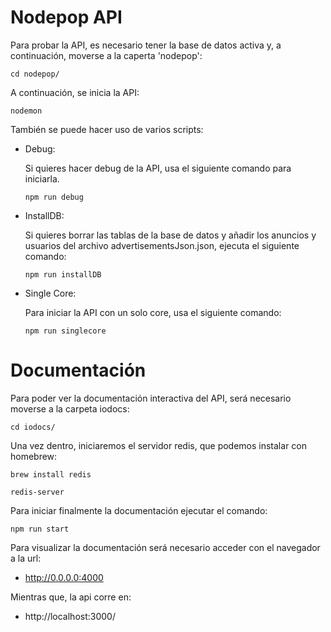 # Nodepop API

Para probar la API, es necesario tener la base de datos activa y, a continuación, moverse a la caperta 'nodepop':

```cd nodepop/```

A continuación, se inicia la API:

```nodemon```

También se puede hacer uso de varios scripts:

* Debug:

    Si quieres hacer debug de la API, usa el siguiente comando para iniciarla.

    ```npm run debug```

* InstallDB:

    Si quieres borrar las tablas de la base de datos y añadir los anuncios y usuarios del archivo advertisementsJson.json, ejecuta el siguiente comando:

    ```npm run installDB```

* Single Core:

    Para iniciar la API con un solo core, usa el siguiente comando:

    ```npm run singlecore```

# Documentación

Para poder ver la documentación interactiva del API, será necesario moverse a la carpeta iodocs:

```cd iodocs/```

Una vez dentro, iniciaremos el servidor redis, que podemos instalar con homebrew:

```brew install redis```

```redis-server```

Para iniciar finalmente la documentación ejecutar el comando:

```npm run start```

Para visualizar la documentación será necesario acceder con el navegador a la url:

* http://0.0.0.0:4000

Mientras que, la api corre en:

* http://localhost:3000/


